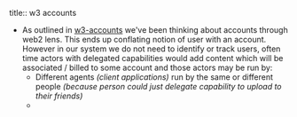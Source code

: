 title:: w3 accounts

- As outlined in [w3-accounts](https://hackmd.io/@gozala/w3-accounts) we've been thinking about accounts through web2 lens. This ends up conflating notion of user with an account. However in our system we do not need to identify or track users, often time actors with delegated capabilities would add content which will be associated / billed to some account and those actors may be run by:
	- Different agents *(client applications)* run by the same or different people *(because person could just delegate capability to upload to their friends)*
	-